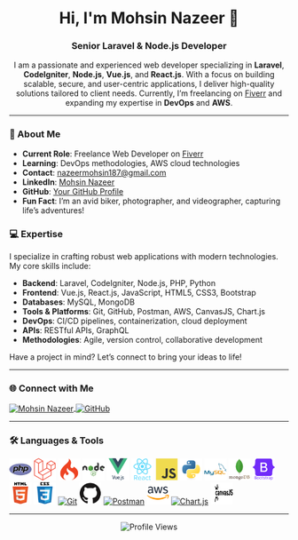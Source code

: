 <div align="center">
  <h1>Hi, I'm Mohsin Nazeer 👋</h1>
  <h3>Senior Laravel & Node.js Developer</h3>
</div>

<p align="center">
  I am a passionate and experienced web developer specializing in <strong>Laravel</strong>, <strong>CodeIgniter</strong>, <strong>Node.js</strong>, <strong>Vue.js</strong>, and <strong>React.js</strong>. With a focus on building scalable, secure, and user-centric applications, I deliver high-quality solutions tailored to client needs. Currently, I’m freelancing on <a href="https://www.fiverr.com/users/muhsindeveloper/seller_dashboard">Fiverr</a> and expanding my expertise in <strong>DevOps</strong> and <strong>AWS</strong>.
</p>

---

### 🚀 About Me
- **Current Role**: Freelance Web Developer on [Fiverr](https://www.fiverr.com/users/muhsindeveloper/seller_dashboard)
- **Learning**: DevOps methodologies, AWS cloud technologies
- **Contact**: [nazeermohsin187@gmail.com](mailto:nazeermohsin187@gmail.com)
- **LinkedIn**: [Mohsin Nazeer](https://www.linkedin.com/in/mohsinnazeer/)
- **GitHub**: [Your GitHub Profile](https://github.com/your-github-username) <!-- Replace with your GitHub URL -->
- **Fun Fact**: I’m an avid biker, photographer, and videographer, capturing life’s adventures!

### 💻 Expertise
I specialize in crafting robust web applications with modern technologies. My core skills include:

- **Backend**: Laravel, CodeIgniter, Node.js, PHP, Python
- **Frontend**: Vue.js, React.js, JavaScript, HTML5, CSS3, Bootstrap
- **Databases**: MySQL, MongoDB
- **Tools & Platforms**: Git, GitHub, Postman, AWS, CanvasJS, Chart.js
- **DevOps**: CI/CD pipelines, containerization, cloud deployment
- **APIs**: RESTful APIs, GraphQL
- **Methodologies**: Agile, version control, collaborative development

Have a project in mind? Let’s connect to bring your ideas to life!

-----------------

### 🌐 Connect with Me
<p align="left">
  <a href="https://www.linkedin.com/in/mohsinnazeer/" target="_blank">
    <img align="center" src="https://raw.githubusercontent.com/rahuldkjain/github-profile-readme-generator/master/src/images/icons/Social/linked-in-alt.svg" alt="Mohsin Nazeer" height="30" width="40" />
  </a>
  <a href="https://github.com/your-github-username" target="_blank"> <!-- Replace with your GitHub URL -->
    <img align="center" src="https://raw.githubusercontent.com/rahuldkjain/github-profile-readme-generator/master/src/images/icons/Social/github.svg" alt="GitHub" height="30" width="40" />
  </a>
</p>

---------------------

### 🛠️ Languages & Tools
<p align="left">
  <a href="https://www.php.net" target="_blank"><img src="https://raw.githubusercontent.com/devicons/devicon/master/icons/php/php-original.svg" alt="PHP" width="40" height="40"/></a>
  <a href="https://laravel.com/" target="_blank"><img src="https://raw.githubusercontent.com/devicons/devicon/master/icons/laravel/laravel-original.svg" alt="Laravel" width="40" height="40"/></a>
  <a href="https://codeigniter.com/" target="_blank"><img src="https://raw.githubusercontent.com/devicons/devicon/master/icons/codeigniter/codeigniter-plain.svg" alt="CodeIgniter" width="40" height="40"/></a>
  <a href="https://nodejs.org" target="_blank"><img src="https://raw.githubusercontent.com/devicons/devicon/master/icons/nodejs/nodejs-original-wordmark.svg" alt="Node.js" width="40" height="40"/></a>
  <a href="https://vuejs.org/" target="_blank"><img src="https://raw.githubusercontent.com/devicons/devicon/master/icons/vuejs/vuejs-original-wordmark.svg" alt="Vue.js" width="40" height="40"/></a>
  <a href="https://reactjs.org/" target="_blank"><img src="https://raw.githubusercontent.com/devicons/devicon/master/icons/react/react-original-wordmark.svg" alt="React.js" width="40" height="40"/></a>
  <a href="https://developer.mozilla.org/en-US/docs/Web/JavaScript" target="_blank"><img src="https://raw.githubusercontent.com/devicons/devicon/master/icons/javascript/javascript-original.svg" alt="JavaScript" width="40" height="40"/></a>
  <a href="https://www.python.org" target="_blank"><img src="https://raw.githubusercontent.com/devicons/devicon/master/icons/python/python-original.svg" alt="Python" width="40" height="40"/></a>
  <a href="https://www.mysql.com/" target="_blank"><img src="https://raw.githubusercontent.com/devicons/devicon/master/icons/mysql/mysql-original-wordmark.svg" alt="MySQL" width="40" height="40"/></a>
  <a href="https://www.mongodb.com/" target="_blank"><img src="https://raw.githubusercontent.com/devicons/devicon/master/icons/mongodb/mongodb-original-wordmark.svg" alt="MongoDB" width="40" height="40"/></a>
  <a href="https://getbootstrap.com" target="_blank"><img src="https://raw.githubusercontent.com/devicons/devicon/master/icons/bootstrap/bootstrap-plain-wordmark.svg" alt="Bootstrap" width="40" height="40"/></a>
  <a href="https://www.w3.org/html/" target="_blank"><img src="https://raw.githubusercontent.com/devicons/devicon/master/icons/html5/html5-original-wordmark.svg" alt="HTML5" width="40" height="40"/></a>
  <a href="https://www.w3schools.com/css/" target="_blank"><img src="https://raw.githubusercontent.com/devicons/devicon/master/icons/css3/css3-original-wordmark.svg" alt="CSS3" width="40" height="40"/></a>
  <a href="https://git-scm.com/" target="_blank"><img src="https://www.vectorlogo.zone/logos/git-scm/git-scm-icon.svg" alt="Git" width="40" height="40"/></a>
  <a href="https://github.com/" target="_blank"><img src="https://raw.githubusercontent.com/devicons/devicon/master/icons/github/github-original.svg" alt="GitHub" width="40" height="40"/></a>
  <a href="https://postman.com" target="_blank"><img src="https://www.vectorlogo.zone/logos/getpostman/getpostman-icon.svg" alt="Postman" width="40" height="40"/></a>
  <a href="https://aws.amazon.com" target="_blank"><img src="https://raw.githubusercontent.com/devicons/devicon/master/icons/amazonwebservices/amazonwebservices-original-wordmark.svg" alt="AWS" width="40" height="40"/></a>
  <a href="https://www.chartjs.org" target="_blank"><img src="https://www.chartjs.org/media/logo-title.svg" alt="Chart.js" width="40" height="40"/></a>
  <a href="https://canvasjs.com" target="_blank"><img src="https://raw.githubusercontent.com/Hardik0307/Hardik0307/master/assets/canvasjs-charts.svg" alt="CanvasJS" width="40" height="40"/></a>
</p>

---

<p align="center">
  <img src="https://komarev.com/ghpvc/?username=your-github-username&label=Profile%20views&color=0e75b6&style=flat" alt="Profile Views" />
</p>
